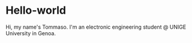 # Hello-world

Hi, my name's Tommaso.
I'm an electronic engineering student @ UNIGE University in Genoa.
